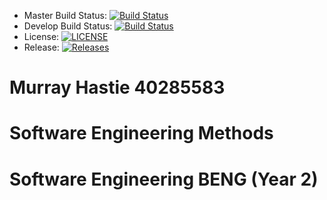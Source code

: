 - Master Build Status: [![Build Status](https://travis-ci.com/murrayhastie/sem.svg?branch=main)](https://travis-ci.com/murrayhastie/sem)
- Develop Build Status: [![Build Status](https://travis-ci.org/murrayhastie/sem.svg?branch=develop)](https://travis-ci.org/murrayhastie/sem)
- License: [![LICENSE](https://img.shields.io/github/license/murrayhastie/sem.svg?style=flat-square)](https://github.com/murrayhastie/sem/blob/master/LICENSE)
- Release: [![Releases](https://img.shields.io/github/release/murrayhastie/sem/all.svg?style=flat-square)](https://github.com/murrayhastie/sem/releases)

# Murray Hastie 40285583
# Software Engineering Methods
# Software Engineering BENG (Year 2)
